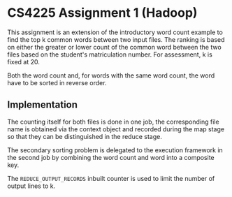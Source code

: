 # CS4225 Assignment 1 (Hadoop)

This assignment is an extension of the introductory word count example to find the top k common words between two input files. The ranking is based on either the greater or lower count of the common word between the two files based on the student's matriculation number. For assessment, k is fixed at 20.

Both the word count and, for words with the same word count, the word have to be sorted in reverse order.

## Implementation

The counting itself for both files is done in one job, the corresponding file name is obtained via the context object and recorded during the map stage so that they can be distinguished in the reduce stage.

The secondary sorting problem is delegated to the execution framework in the second job by combining the word count and word into a composite key.

The `REDUCE_OUTPUT_RECORDS` inbuilt counter is used to limit the number of output lines to k.

